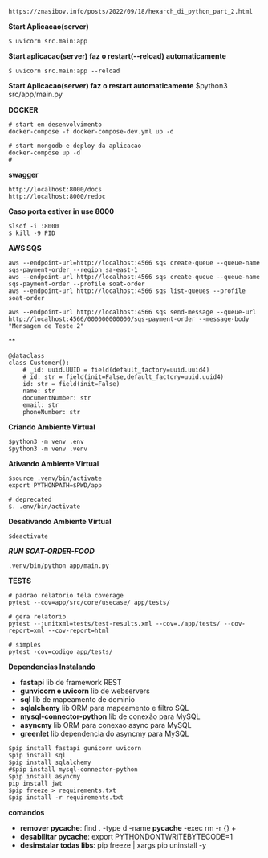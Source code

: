 ```
https://znasibov.info/posts/2022/09/18/hexarch_di_python_part_2.html
```

**Start Aplicacao(server)**
```
$ uvicorn src.main:app
```

**Start aplicacao(server) faz o restart(--reload) automaticamente**
```
$ uvicorn src.main:app --reload
```

**Start Aplicacao(server) faz o restart automaticamente**
$python3 src/app/main.py

**DOCKER**
```
# start em desenvolvimento
docker-compose -f docker-compose-dev.yml up -d

# start mongodb e deploy da aplicacao
docker-compose up -d
#
```

**swagger**
```
http://localhost:8000/docs
http://localhost:8000/redoc
```

**Caso porta estiver in use 8000**
```
$lsof -i :8000
$ kill -9 PID
```

**AWS SQS**
```
aws --endpoint-url=http://localhost:4566 sqs create-queue --queue-name sqs-payment-order --region sa-east-1
aws --endpoint-url http://localhost:4566 sqs create-queue --queue-name sqs-payment-order --profile soat-order
aws --endpoint-url http://localhost:4566 sqs list-queues --profile soat-order

aws --endpoint-url http://localhost:4566 sqs send-message --queue-url http://localhost:4566/000000000000/sqs-payment-order --message-body "Mensagem de Teste 2"

```


**
```
@dataclass
class Customer():
    # _id: uuid.UUID = field(default_factory=uuid.uuid4)
    # id: str = field(init=False,default_factory=uuid.uuid4)
    id: str = field(init=False)
    name: str
    documentNumber: str
    email: str
    phoneNumber: str
```

**Criando Ambiente Virtual**
```
$python3 -m venv .env
$python3 -m venv .venv
```

**Ativando Ambiente Virtual**
```
$source .venv/bin/activate
export PYTHONPATH=$PWD/app

# deprecated
$. .env/bin/activate
```

**Desativando Ambiente Virtual**
```
$deactivate
```

***RUN SOAT-ORDER-FOOD***
```
.venv/bin/python app/main.py 
```

**TESTS**
```
# padrao relatorio tela coverage
pytest --cov=app/src/core/usecase/ app/tests/

# gera relatorio
pytest --junitxml=tests/test-results.xml --cov=./app/tests/ --cov-report=xml --cov-report=html

# simples
pytest -cov=codigo app/tests/
```

**Dependencias Instalando**
- **fastapi** lib de framework REST
- **gunvicorn e uvicorn** lib de webservers 
- **sql** lib de mapeamento de dominio
- **sqlalchemy** lib ORM para mapeamento e filtro SQL
- **mysql-connector-python** lib de conexão para MySQL
- **asyncmy** lib ORM para conexao async para MySQL
- **greenlet** lib dependencia do asyncmy para MySQL

```
$pip install fastapi gunicorn uvicorn
$pip install sql
$pip install sqlalchemy
#$pip install mysql-connector-python
$pip install asyncmy
pip install jwt
$pip freeze > requirements.txt
$pip install -r requirements.txt
```

**comandos**
- **remover __pycache__**: find . -type d -name __pycache__ -exec rm -r {} \+
- **desabilitar __pycache__**: export PYTHONDONTWRITEBYTECODE=1
- **desinstalar todas libs**: pip freeze | xargs pip uninstall -y
